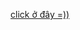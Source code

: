 [click ở đây =))](https://github.com/wan-hyhty/CTFs_competition/blob/main/Securinet%20Valentine/wu.md)
